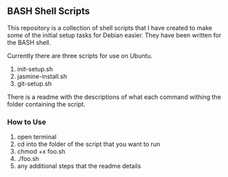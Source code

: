 ## BASH Shell Scripts ##

This repository is a collection of shell scripts that I have created to make some of the initial setup tasks for Debian easier. They have been written for the BASH shell. 

Currently there are three scripts for use on Ubuntu. 
1. init-setup.sh
2. jasmine-install.sh
3. git-setup.sh

There is a readme with the descriptions of what each command withing the folder containing the script. 


### How to Use ###

1. open terminal
2. cd into the folder of the script that you want to run
3. chmod +x foo.sh
4. ./foo.sh
5. any additional steps that the readme details

